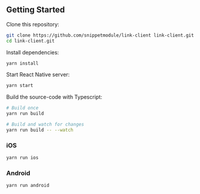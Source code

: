 ## Getting Started

Clone this repository:

```sh
git clone https://github.com/snippetmodule/link-client link-client.git
cd link-client.git
```

Install dependencies:

```sh
yarn install
```

Start React Native server:

```sh
yarn start
```

Build the source-code with Typescript:

```sh
# Build once
yarn run build

# Build and watch for changes
yarn run build -- --watch
```

### iOS

```sh
yarn run ios
```

### Android

```sh
yarn run android
```

[ci-image]: https://travis-ci.org/mrpatiwi/ReactNativeTS.svg
[ci-url]: https://travis-ci.org/mrpatiwi/ReactNativeTS
[dependencies-image]: https://david-dm.org/mrpatiwi/ReactNativeTS.svg
[dependencies-url]: https://david-dm.org/mrpatiwi/ReactNativeTS
[dev-dependencies-image]: https://david-dm.org/mrpatiwi/ReactNativeTS/dev-status.svg
[dev-dependencies-url]: https://david-dm.org/mrpatiwi/ReactNativeTS#info=devDependencies
